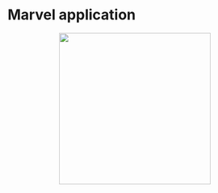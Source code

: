 # Marvel application



<p align="center">
  <img src="lib/assets/preview.gif" width=300></img>
</p>
